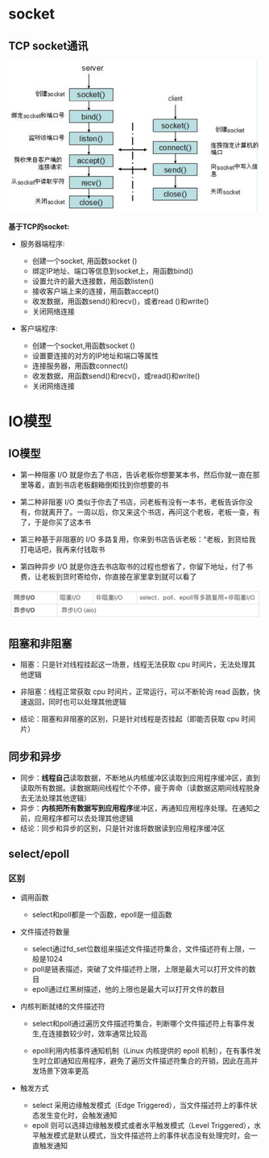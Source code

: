 # socket

## TCP socket通讯

![image-20240311173620227](../Images/image-20240311173620227.png)

**基于TCP的socket:**

* 服务器端程序:
  * 创建一个socket, 用函数socket ()
  * 绑定IP地址、端口等信息到socket上，用函数bind()
  * 设置允许的最大连接数，用函数listen()
  * 接收客户端上来的连接，用函数accept()
  * 收发数据，用函数send()和recv()，或者read ()和write()
  * 关闭网络连接

* 客户端程序:
  * 创建一个socket,用函数socket ()
  * 设置要连接的对方的IP地址和端口等属性
  * 连接服务器，用函数connect()
  * 收发数据，用函数send()和recv()，或read()和write()
  * 关闭网络连接

# IO模型

## IO模型

* 第一种阻塞 I/O 就是你去了书店，告诉老板你想要某本书，然后你就一直在那里等着，直到书店老板翻箱倒柜找到你想要的书

* 第二种非阻塞 I/O 类似于你去了书店，问老板有没有一本书，老板告诉你没有，你就离开了。一周以后，你又来这个书店，再问这个老板，老板一查，有了，于是你买了这本书
* 第三种基于非阻塞的 I/O 多路复用，你来到书店告诉老板：“老板，到货给我打电话吧，我再来付钱取书
* 第四种异步 I/O 就是你连去书店取书的过程也想省了，你留下地址，付了书费，让老板到货时寄给你，你直接在家里拿到就可以看了

![](../Images/image-io-4.png)

 ## 阻塞和非阻塞

* 阻塞：只是针对线程挂起这一场景，线程无法获取 cpu 时间片，无法处理其他逻辑

* 非阻塞：线程正常获取 cpu 时间片，正常运行，可以不断轮询 read 函数，快速返回，同时也可以处理其他逻辑

* 结论：阻塞和非阻塞的区别，只是针对线程是否挂起（即能否获取 cpu 时间片）

## 同步和异步

* 同步：**线程自己**读取数据，不断地从内核缓冲区读取到应用程序缓冲区，直到读取所有数据。读数据期间线程忙个不停，疲于奔命（读数据这期间线程脱身去无法处理其他逻辑）
* 异步：**内核把所有数据写到应用程序**缓冲区，再通知应用程序处理。在通知之前，应用程序都可以去处理其他逻辑
* 结论：同步和异步的区别，只是针对谁将数据读到应用程序缓冲区

## select/epoll

### 区别

* 调用函数

  * select和poll都是一个函数，epoll是一组函数

* 文件描述符数量

  * select通过fd_set位数组来描述文件描述符集合，文件描述符有上限，一般是1024
  * poll是链表描述，突破了文件描述符上限，上限是最大可以打开文件的数目
  * epoll通过红黑树描述，他的上限也是最大可以打开文件的数目

* 内核判断就绪的文件描述符

  * select和poll通过遍历文件描述符集合，判断哪个文件描述符上有事件发生,在连接数较少时，效率通常比较高

  * epoll利用内核事件通知机制（Linux 内核提供的 epoll 机制），在有事件发生时立即通知应用程序，避免了遍历文件描述符集合的开销，因此在高并发场景下效率更高

* 触发方式

  - select 采用边缘触发模式（Edge Triggered），当文件描述符上的事件状态发生变化时，会触发通知
  - epoll 则可以选择边缘触发模式或者水平触发模式（Level Triggered），水平触发模式是默认模式，当文件描述符上的事件状态没有处理完时，会一直触发通知
